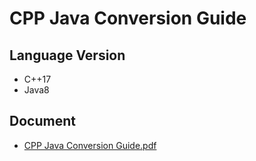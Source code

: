 # CPP Java Conversion Guide

## Language Version
- C++17
- Java8

## Document
- [CPP Java Conversion Guide.pdf]()
